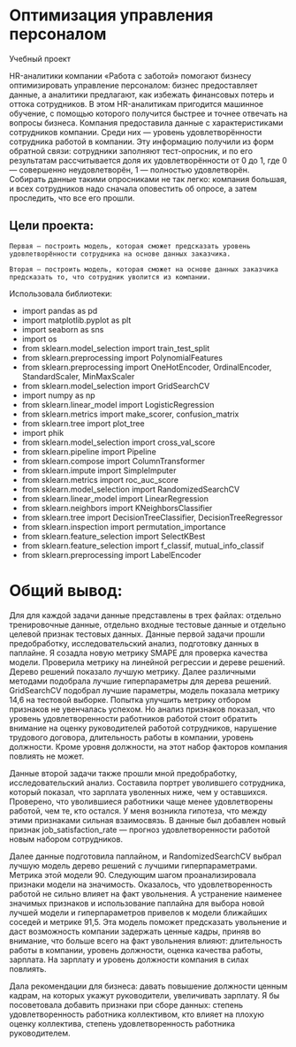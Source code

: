 # Оптимизация управления персоналом
Учебный проект

HR-аналитики компании «Работа с заботой» помогают бизнесу оптимизировать управление персоналом: бизнес предоставляет данные, а аналитики предлагают, как избежать финансовых потерь и оттока сотрудников. В этом HR-аналитикам пригодится машинное обучение, с помощью которого получится быстрее и точнее отвечать на вопросы бизнеса. Компания предоставила данные с характеристиками сотрудников компании. Среди них — уровень удовлетворённости сотрудника работой в компании. Эту информацию получили из форм обратной связи: сотрудники заполняют тест-опросник, и по его результатам рассчитывается доля их удовлетворённости от 0 до 1, где 0 — совершенно неудовлетворён, 1 — полностью удовлетворён. Собирать данные такими опросниками не так легко: компания большая, и всех сотрудников надо сначала оповестить об опросе, а затем проследить, что все его прошли.

## Цели проекта:
    Первая — построить модель, которая сможет предсказать уровень удовлетворённости сотрудника на основе данных заказчика.

    Вторая — построить модель, которая сможет на основе данных заказчика предсказать то, что сотрудник уволится из компании.

Использовала библиотеки:
- import pandas as pd
- import matplotlib.pyplot as plt
- import seaborn as sns
- import os
- from sklearn.model_selection import train_test_split
- from sklearn.preprocessing import PolynomialFeatures
- from sklearn.preprocessing import OneHotEncoder, OrdinalEncoder, StandardScaler, MinMaxScaler
- from sklearn.model_selection import GridSearchCV
- import numpy as np
- from sklearn.linear_model import LogisticRegression
- from sklearn.metrics import make_scorer, confusion_matrix
- from sklearn.tree import plot_tree
- import phik
- from sklearn.model_selection import cross_val_score
- from sklearn.pipeline import Pipeline
- from sklearn.compose import ColumnTransformer
- from sklearn.impute import SimpleImputer
- from sklearn.metrics import roc_auc_score
- from sklearn.model_selection import RandomizedSearchCV
- from sklearn.linear_model import LinearRegression
- from sklearn.neighbors import KNeighborsClassifier
- from sklearn.tree import DecisionTreeClassifier, DecisionTreeRegressor
- from sklearn.inspection import permutation_importance
- from sklearn.feature_selection import SelectKBest
- from sklearn.feature_selection import f_classif, mutual_info_classif
- from sklearn.preprocessing import LabelEncoder

# Общий вывод:
Для для каждой задачи данные представлены в трех файлах: отдельно тренировочные данные, отдельно входные тестовые данные и отдельно целевой признак тестовых данных. Данные первой задачи прошли предобработку, исследовательский анализ, подготовку данных в паплайне. Я созадла новую метрику SMAPE для проверка качества модели. Проверила метрику на линейной регрессии и дереве решений. Дерево решений показало лучшую метрику. Далее различными методами подобрала лучшие гиперпараметры для дерева решений. GridSearchCV подобрал лучшие параметры, модель показала метрику 14,6 на тестовой выборке. Попытка улучшить метрику отбором признаков не увенчалась успехом. Но анализ признаков показал, что уровень удовлетворенности работников работой стоит обратить внимание на оценку руководителей работой сотрудников, нарушение трудового договора, длительность работы в компании, уровень должности. Кроме уровня должности, на этот набор факторов компания повлиять не может.

Данные второй задачи также прошли мной предобработку, исследовательский анализ. Составила портрет уволившего сотрудника, который показал, что зарплата уволенных ниже, чем у оставшихся. Проверено, что уволившиеся работники чаще менее удовлетворены работой, чем те, кто остался. У меня возникла гипотеза, что между этими признаками сильная взаимосвязь. В данные был добавлен новый признак job_satisfaction_rate — прогноз удовлетворенности работой новым набором сотрудников.

Далее данные подготовила паплайном, и RandomizedSearchCV выбрал лучшую модель дерево решений с лучшими гиперпараметрами. Метрика этой модели 90. Следующим шагом проанализировала признаки модели на значимость. Оказалось, что удовлетворенность работой не сильно влияет на факт увольнения. А устранение наименее значимых признаков и использование паплайна для выбора новой лучшей модели и гиперпараметров привелов к модели ближайших соседей и метрике 91,5. Эта модель поможет предсказать увольнение и даст возможность компании задержать ценные кадры, приняв во внимание, что больше всего на факт увольнения влияют: длительность работы в компании, уровень должности, оценка качества работы, зарплата. На зарплату и уровень должности компания в силах повлиять.

Дала рекомендации для бизнеса: давать повышение должности ценным кадрам, на которых укажут руководители, увеличивать зарплату. Я бы посоветовала добавить признаки при сборе данных: степень удовлетворенность работника коллективом, кто влияет на плохую оценку коллектива, степень удовлетворенность работника руководителем.
